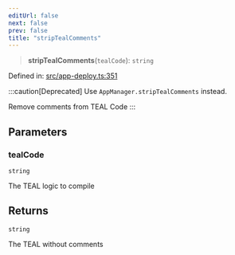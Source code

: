 ```yaml
---
editUrl: false
next: false
prev: false
title: "stripTealComments"
---
```


> **stripTealComments**(`tealCode`): `string`

Defined in: [src/app-deploy.ts:351](https://github.com/algorandfoundation/algokit-utils-ts/blob/45957336d0cbf88c980c0a3343335a5e5e142c93/src/app-deploy.ts#L351)

:::caution[Deprecated]
Use `AppManager.stripTealComments` instead.

Remove comments from TEAL Code
:::

## Parameters

### tealCode

`string`

The TEAL logic to compile

## Returns

`string`

The TEAL without comments
